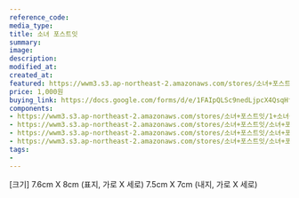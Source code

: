 ```yaml
---
reference_code:
media_type:
title: 소녀 포스트잇
summary:
image:
description:
modified_at:
created_at:
featured: https://wwm3.s3.ap-northeast-2.amazonaws.com/stores/소녀+포스트잇/1+소녀+포스트잇.png
price: 1,000원
buying_link: https://docs.google.com/forms/d/e/1FAIpQLSc9nedLjpcX4QsqHfsDClSUvnY_z8JjKZMrkfDJmnqozNUliA/viewform
components:
- https://wwm3.s3.ap-northeast-2.amazonaws.com/stores/소녀+포스트잇/1+소녀+포스트잇.png
- https://wwm3.s3.ap-northeast-2.amazonaws.com/stores/소녀+포스트잇/소녀+포스트잇.png
- https://wwm3.s3.ap-northeast-2.amazonaws.com/stores/소녀+포스트잇/소녀+포스트잇2.png
- https://wwm3.s3.ap-northeast-2.amazonaws.com/stores/소녀+포스트잇/소녀+포스트잇3.png
tags:
-
---
```

[크기]
7.6cm X 8cm (표지, 가로 X 세로) 
7.5cm X 7cm (내지, 가로 X 세로)

